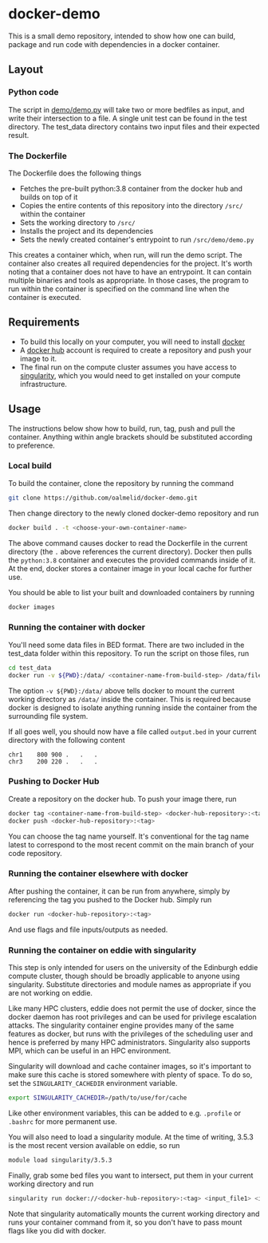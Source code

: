 # docker-demo

This is a small demo repository, intended to show how one can build, package and run code with dependencies in a docker container.

## Layout

### Python code

The script in [demo/demo.py](demo/demo.py) will take two or more bedfiles as input, and write their intersection to a file.
A single unit test can be found in the test directory.
The test_data directory contains two input files and their expected result.

### The Dockerfile

The Dockerfile does the following things

- Fetches the pre-built python:3.8 container from the docker hub and builds on top of it
- Copies the entire contents of this repository into the directory `/src/` within the container
- Sets the working directory to `/src/`
- Installs the project and its dependencies
- Sets the newly created container's entrypoint to run `/src/demo/demo.py`

This creates a container which, when run, will run the demo script. The container also creates all required dependencies for the project. It's worth noting that a container does not have to have an entrypoint. It can contain multiple binaries and tools as appropriate. In those cases, the program to run within the container is specified on the command line when the container is executed.

## Requirements
- To build this locally on your computer, you will need to install [docker](https://www.docker.com/get-started)
- A [docker hub](https://hub.docker.com/) account is required to create a repository and push your image to it.
- The final run on the compute cluster assumes you have access to [singularity](https://singularity.lbl.gov/), which you would need to get installed on your compute infrastructure.

## Usage

The instructions below show how to build, run, tag, push and pull the container. Anything within angle brackets should be substituted according to preference.

### Local build
To build the container, clone the repository by running the command
```bash
git clone https://github.com/oalmelid/docker-demo.git
```
Then change directory to the newly cloned docker-demo repository and run
```bash
docker build . -t <choose-your-own-container-name>
```
The above command causes docker to read the Dockerfile in the current directory (the `.` above references the current directory). Docker then pulls the `python:3.8` container and executes the provided commands inside of it. At the end, docker stores a container image in your local cache for further use.

You should be able to list your built and downloaded containers by running
```bash
docker images
```

### Running the container with docker
You'll need some data files in BED format. There are two included in the test_data folder within this repository. To run the script on those files, run
```bash
cd test_data
docker run -v ${PWD}:/data/ <container-name-from-build-step> /data/file1.bed /data/file2.bed /data/output.bed
```
The option `-v ${PWD}:/data/` above tells docker to mount the current working directory as `/data/` inside the container.
This is required because docker is designed to isolate anything running inside the container from the surrounding file system.

If all goes well, you should now have a file called `output.bed` in your current directory with the following content
```
chr1	800	900	.	.	.
chr3	200	220	.	.	.
```

### Pushing to Docker Hub
Create a repository on the docker hub. To push your image there, run
```bash
docker tag <container-name-from-build-step> <docker-hub-repository>:<tag>
docker push <docker-hub-repository>:<tag>
```
You can choose the tag name yourself. It's conventional for the tag name latest to correspond to the most recent commit on the main branch of your code repository.

### Running the container elsewhere with docker
After pushing the container, it can be run from anywhere, simply by referencing the tag you pushed to the Docker hub. Simply run
```bash
docker run <docker-hub-repository>:<tag>
```
And use flags and file inputs/outputs as needed.

### Running the container on eddie with singularity
This step is only intended for users on the university of the Edinburgh eddie compute cluster, though should be broadly applicable to anyone using singularity. Substitute directories and module names as appropriate if you are not working on eddie.

Like many HPC clusters, eddie does not permit the use of docker, since the docker daemon has root privileges and can be used for privilege escalation attacks. The singularity container engine provides many of the same features as docker, but runs with the privileges of the scheduling user and hence is preferred by many HPC administrators. Singularity also supports MPI, which can be useful in an HPC environment.

Singularity will download and cache container images, so it's important to make sure this cache is stored somewhere with plenty of space. To do so, set the `SINGULARITY_CACHEDIR` environment variable.
```bash
export SINGULARITY_CACHEDIR=/path/to/use/for/cache
```
Like other environment variables, this can be added to e.g. `.profile` or `.bashrc` for more permanent use.

You will also need to load a singularity module. At the time of writing, 3.5.3 is the most recent version available on eddie, so run
```bash
module load singularity/3.5.3
```
Finally, grab some bed files you want to intersect, put them in your current working directory and run
```bash
singularity run docker://<docker-hub-repository>:<tag> <input_file1> <input_file2> <output_file>
```
Note that singularity automatically mounts the current working directory and runs your container command from it, so you don't have to pass mount flags like you did with docker.
